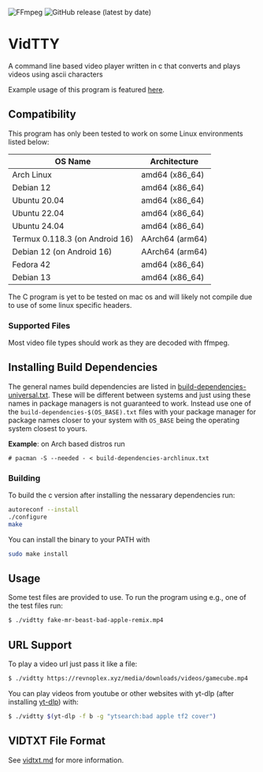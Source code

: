 ![FFmpeg](https://img.shields.io/badge/-FFmpeg-4d853a?style=for-the-badge&logo=ffmpeg)
![GitHub release (latest by date)](https://img.shields.io/github/v/release/Revnoplex/vidtty?style=for-the-badge&logo=github)
# VidTTY
A command line based video player written in c that converts and plays videos using ascii characters

Example usage of this program is featured [here](https://www.youtubeg.com/watch?v=OSnveMc77ss).

## Compatibility
This program has only been tested to work on some Linux environments listed below:

| OS Name                        | Architecture    |
|--------------------------------|-----------------|
| Arch Linux                     | amd64 (x86_64)  |
| Debian 12                      | amd64 (x86_64)  |
| Ubuntu 20.04                   | amd64 (x86_64)  |
| Ubuntu 22.04                   | amd64 (x86_64)  |
| Ubuntu 24.04                   | amd64 (x86_64)  |
| Termux 0.118.3 (on Android 16) | AArch64 (arm64) |
| Debian 12 (on Android 16)      | AArch64 (arm64) |
| Fedora 42                      | amd64 (x86_64)  |
| Debian 13                      | amd64 (x86_64)  |

The C program is yet to be tested on mac os and will likely not compile due to use of some linux specific headers.

### Supported Files
Most video file types should work as they are decoded with ffmpeg.


## Installing Build Dependencies
The general names build dependencies are listed in [build-dependencies-universal.txt](./build-dependencies-universal.txt). These will be different between systems and just using these names in package managers is not guaranteed to work. Instead use one of the `build-dependencies-$(OS_BASE).txt` files with your package manager for package names closer to your system with `OS_BASE` being the operating system closest to yours.

**Example**: on Arch based distros run
```
# pacman -S --needed - < build-dependencies-archlinux.txt
```

### Building
To build the c version after installing the nessarary dependencies run:
```sh
autoreconf --install
./configure
make
```

You can install the binary to your PATH with
```sh
sudo make install
```

## Usage
Some test files are provided to use. To run the program using e.g., one of the test files run:
```sh
$ ./vidtty fake-mr-beast-bad-apple-remix.mp4
```

## URL Support
To play a video url just pass it like a file:
```sh
$ ./vidtty https://revnoplex.xyz/media/downloads/videos/gamecube.mp4
```

You can play videos from youtube or other websites with yt-dlp (after installing [yt-dlp](https://github.com/yt-dlp/yt-dlp)) with:
```sh
$ ./vidtty $(yt-dlp -f b -g "ytsearch:bad apple tf2 cover")
```

## VIDTXT File Format
See [vidtxt.md](vidtxt.md) for more information.

